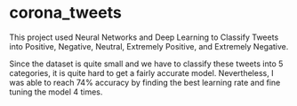 # corona_tweets
This project used Neural Networks and Deep Learning to Classify Tweets into Positive, Negative, Neutral, Extremely Positive, and Extremely Negative.

Since the dataset is quite small and we have to classify these tweets into 5 categories, it is quite hard to get a fairly accurate model. Nevertheless, I was able to reach 74% accuracy
by finding the best learning rate and fine tuning the model 4 times.
